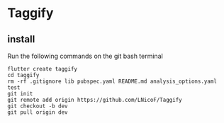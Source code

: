 # Taggify

## install

Run the following commands on the git bash terminal
```
flutter create taggify
cd taggify
rm -rf .gitignore lib pubspec.yaml README.md analysis_options.yaml test
git init
git remote add origin https://github.com/LNicoF/Taggify
git checkout -b dev
git pull origin dev
```
